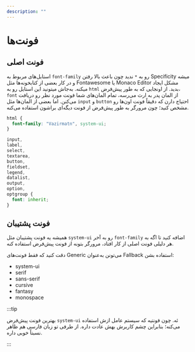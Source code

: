 ```yaml
---
description: ""
---
```


# فونت‌ها

## فونت اصلی

استایل‌های مربوط به `font-family` رو به `*` ندید چون باعث بالا رفتن Specificity میشه
و در کار بعضی از کتابخونه‌ها مثل Fontawesome یا Monaco Editor مشکل ایجاد میکنه.
به‌جاش میتونید این استایل رو به `html` بدید.
از اونجایی که به طور پیش‌فرض، `font` از المان پدر به ارث می‌رسه،
تمام المان‌های شما فونت مورد نظر رو دریافت می‌کنن.
اما بعضی از المان‌ها مثل `input` و `button` احتیاج دارن که دقیقاً فونت اون‌ها رو مشخص کنید؛
چون مرورگر به طور پیش‌فرض از فونت دیگه‌ای براشون استفاده می‌کنه.

```css
html {
  font-family: "Vazirmatn", system-ui;
}

input,
label,
select,
textarea,
button,
fieldset,
legend,
datalist,
output,
option,
optgroup {
  font: inherit;
}
```

## فونت پشتیبان

همیشه یه فونت پشتیبان مثل `system-ui` رو به آخر `font-family` اضافه کنید
تا اگه به هر دلیلی فونت اصلی از کار افتاد،
مرورگر بتونه از فونت پیش‌فرض استفاده کنه.

دقت کنید که فقط فونت‌های Generic می‌تونن به‌عنوان Fallback استفاده بشن:

- system-ui
- serif
- sans-serif
- cursive
- fantasy
- monospace

:::tip

بهترین فونت پیش‌فرض `system-ui` ئه.
چون فونتیه که سیستم عامل ازش استفاده می‌کنه؛
بنابراین چشم کاربرش بهش عادت داره.
از طرفی تو زبان فارسی هم ظاهر نسبتاً خوبی داره.

:::
